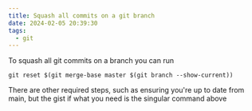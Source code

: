 ```yaml
---
title: Squash all commits on a git branch
date: 2024-02-05 20:39:30
tags:
  - git
---
```


To squash all git commits on a branch you can run

    git reset $(git merge-base master $(git branch --show-current))

There are other required steps, such as ensuring you're up to date from main, but the gist if what you need is the singular command above
